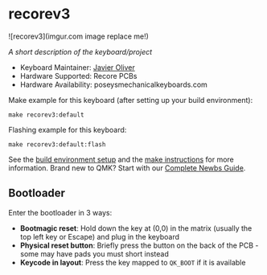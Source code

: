 # recorev3

![recorev3](imgur.com image replace me!)

*A short description of the keyboard/project*

* Keyboard Maintainer: [Javier Oliver](https://github.com/joliverMI)
* Hardware Supported: Recore PCBs
* Hardware Availability: poseysmechanicalkeyboards.com

Make example for this keyboard (after setting up your build environment):

    make recorev3:default

Flashing example for this keyboard:

    make recorev3:default:flash

See the [build environment setup](https://docs.qmk.fm/#/getting_started_build_tools) and the [make instructions](https://docs.qmk.fm/#/getting_started_make_guide) for more information. Brand new to QMK? Start with our [Complete Newbs Guide](https://docs.qmk.fm/#/newbs).

## Bootloader

Enter the bootloader in 3 ways:

* **Bootmagic reset**: Hold down the key at (0,0) in the matrix (usually the top left key or Escape) and plug in the keyboard
* **Physical reset button**: Briefly press the button on the back of the PCB - some may have pads you must short instead
* **Keycode in layout**: Press the key mapped to `QK_BOOT` if it is available
